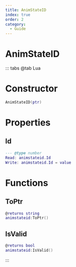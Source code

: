 ```yaml
---
title: AnimStateID
index: true
order: 2
category:
  - Guide
---
```


# AnimStateID

::: tabs
@tab Lua
# Constructor
```lua
AnimStateID(ptr)
```
# Properties
## Id 
```lua
--- @type number
Read: animstateid.Id
Write: animstateid.Id = value
```
# Functions
## ToPtr
```lua
@returns string
animstateid:ToPtr()
```
## IsValid
```lua
@returns bool
animstateid:IsValid()
```

:::